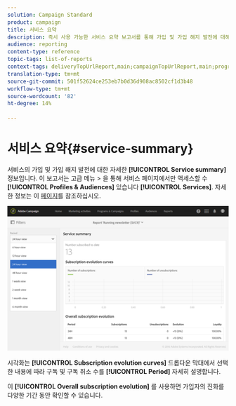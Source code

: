 ```yaml
---
solution: Campaign Standard
product: campaign
title: 서비스 요약
description: 즉시 사용 가능한 서비스 요약 보고서를 통해 가입 및 가입 해지 발전에 대해 자세히 알아보십시오.
audience: reporting
content-type: reference
topic-tags: list-of-reports
context-tags: deliveryTopUrlReport,main;campaignTopUrlReport,main;programTopUrlReport,main
translation-type: tm+mt
source-git-commit: 501f52624ce253eb7b0d36d908ac8502cf1d3b48
workflow-type: tm+mt
source-wordcount: '82'
ht-degree: 14%

---
```



# 서비스 요약{#service-summary}

서비스의 가입 및 가입 해지 발전에 대한 자세한 **[!UICONTROL Service summary]** 정보입니다.
이 보고서는 고급 메뉴 > 을 통해 서비스 페이지에서만 액세스할 수 **[!UICONTROL Profiles & Audiences]** 있습니다 **[!UICONTROL Services]**. 자세한 정보는 이 [페이지](../../audiences/using/monitoring-subscriptions.md#service-reports)를 참조하십시오.

![](assets/service-summary.png)

시각화는 **[!UICONTROL Subscription evolution curves]** 드롭다운 막대에서 선택한 내용에 따라 구독 및 구독 취소 수를 **[!UICONTROL Period]** 자세히 설명합니다.

이 **[!UICONTROL Overall subscription evolution]** 를 사용하면 가입자의 진화를 다양한 기간 동안 확인할 수 있습니다.
